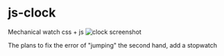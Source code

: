 # js-clock
Mechanical watch css + js
![clock screenshot](https://user-images.githubusercontent.com/8803103/72016815-8577ba00-3275-11ea-8673-683264fb1074.png)

The plans to fix the error of "jumping" the second hand, add a stopwatch
